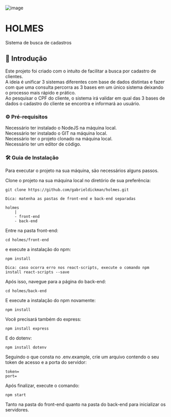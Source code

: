 ![image](https://github.com/gabrieldickman/holmes/assets/55303496/dd0920f4-90a0-4908-913a-77e8b2fd1fcd)

# HOLMES
Sistema de busca de cadastros

## 📌 Introdução
Este projeto foi criado com o intuito de facilitar a busca por cadastro de clientes. <br>
A ideia é unificar 3 sistemas diferentes com base de dados distintas e fazer com que uma consulta percorra as 3 bases em um único sistema deixando o processo mais rápido e prático. <br>
Ao pesquisar o CPF do cliente, o sistema irá validar em qual das 3 bases de dados o cadastro do cliente se encontra e informará ao usuário.

### ⚙️ Pré-requisitos

Necessário ter instalado o NodeJS na máquina local. <br>
Necessário ter instalado o GIT na máquina local. <br>
Necessário ter o projeto clonado na máquina local. <br>
Necessário ter um editor de código. <br>

### 🛠️ Guia de Instalação

Para executar o projeto na sua máquina, são necessários alguns passos.

Clone o projeto na sua máquina local no diretório de sua preferência: 
````
git clone https://github.com/gabrieldickman/holmes.git
````
````
Dica: matenha as pastas de front-end e back-end separadas

holmes 
    |
    - front-end
    - back-end
````
Entre na pasta front-end:
````
cd holmes/front-end
````
e execute a instalação do npm:
````
npm install
````
````
Dica: caso ocorra erro nos react-scripts, execute o comando npm install react-scripts --save
````
Após isso, navegue para a página do back-end:
````
cd holmes/back-end
````

E execute a instalação do npm novamente:
````
npm install
````
Você precisará também do express:
````
npm install express
````
E do dotenv:
````
npm install dotenv
````
Seguindo o que consta no .env.example, crie um arquivo contendo o seu token de acesso e a porta do servidor:
````
token=
port=
````
Após finalizar, execute o comando:
````
npm start
````
Tanto na pasta do front-end quanto na pasta do back-end para inicializar os servidores.

